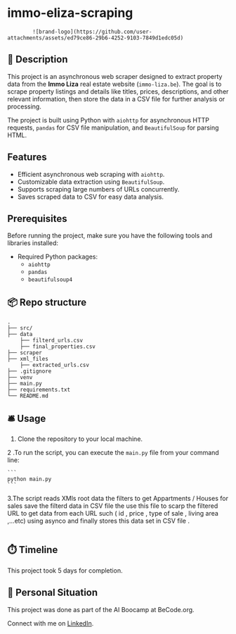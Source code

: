 # immo-eliza-scraping
            ![brand-logo](https://github.com/user-attachments/assets/ed79ce86-29b6-4252-9103-7849d1edc05d)

## 🏢 Description

This project is an asynchronous web scraper designed to extract property data from the **Immo Liza** real estate website (`immo-liza.be`). The goal is to scrape property listings and details like titles, prices, descriptions, and other relevant information, then store the data in a CSV file for further analysis or processing.

The project is built using Python with `aiohttp` for asynchronous HTTP requests, `pandas` for CSV file manipulation, and `BeautifulSoup` for parsing HTML.

## Features

- Efficient asynchronous web scraping with `aiohttp`.
- Customizable data extraction using `BeautifulSoup`.
- Supports scraping large numbers of URLs concurrently.
- Saves scraped data to CSV for easy data analysis.

## Prerequisites

Before running the project, make sure you have the following tools and libraries installed:

- Required Python packages:
  - `aiohttp`
  - `pandas`
  - `beautifulsoup4`

## 📦 Repo structure

```
.
├── src/
├── data
    ├── filterd_urls.csv
    ├── final_properties.csv
├── scraper
├── xml_files
    ├── extracted_urls.csv
├── .gitignore
├── venv
├── main.py
├── requirements.txt
└── README.md
```
## 🛎️ Usage

1. Clone the repository to your local machine.

2 .To run the script, you can execute the `main.py` file from your command line:

    ```
    python main.py
    ```

3.The script reads XMls root data the filters  to get Appartments / Houses for sales save the filterd data in CSV file 
the use this file to scarp the filtered URL to get data from each URL such ( id , price , type of sale , living area ,...etc) using asynco and finally stores this data set in CSV file . 

```python

```
## ⏱️ Timeline

This project took 5 days for completion.

## 📌 Personal Situation
This project was done as part of the AI Boocamp at BeCode.org. 

Connect with me on [LinkedIn](www.linkedin.com/in/basma-salem-ba45a1113).
